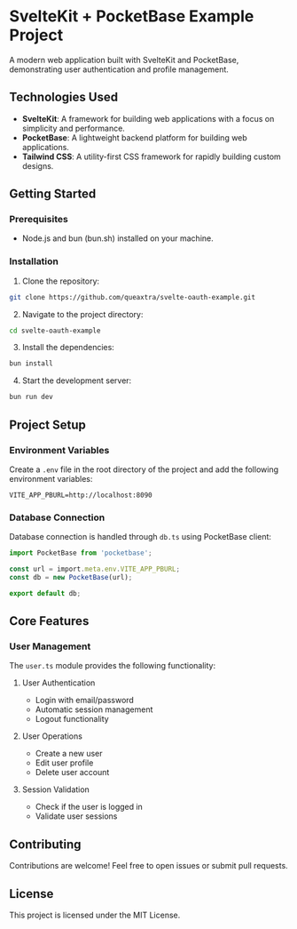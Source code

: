 # SvelteKit + PocketBase Example Project

A modern web application built with SvelteKit and PocketBase, demonstrating user authentication and profile management.

## Technologies Used
- **SvelteKit**: A framework for building web applications with a focus on simplicity and performance.
- **PocketBase**: A lightweight backend platform for building web applications.
- **Tailwind CSS**: A utility-first CSS framework for rapidly building custom designs.

## Getting Started

### Prerequisites

- Node.js and bun (bun.sh) installed on your machine.

### Installation
1. Clone the repository:
```bash
git clone https://github.com/queaxtra/svelte-oauth-example.git
```

2. Navigate to the project directory:
```bash
cd svelte-oauth-example
```

3. Install the dependencies:
```bash
bun install
```

4. Start the development server:
```bash
bun run dev
```

## Project Setup

### Environment Variables
Create a `.env` file in the root directory of the project and add the following environment variables:
```
VITE_APP_PBURL=http://localhost:8090
```

### Database Connection
Database connection is handled through `db.ts` using PocketBase client:

```typescript
import PocketBase from 'pocketbase';

const url = import.meta.env.VITE_APP_PBURL;
const db = new PocketBase(url);

export default db;
```

## Core Features

### User Management
The `user.ts` module provides the following functionality:

1. User Authentication
   - Login with email/password
   - Automatic session management
   - Logout functionality

2. User Operations
   - Create a new user
   - Edit user profile
   - Delete user account

3. Session Validation
   - Check if the user is logged in
   - Validate user sessions

## Contributing
Contributions are welcome! Feel free to open issues or submit pull requests.

## License
This project is licensed under the MIT License.